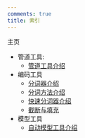 ```yaml
---
comments: true
title: 索引
---
```


主页

- 管道工具:
    - [管道工具介绍](./pipelines/pipelines.md)
- 编码工具
    - [分词器介绍](./tokenizer/tokenizer_tour.md)
    - [分词方法介绍](tokenizer/tokenizer_detail.md)
    - [快速分词器介绍](./tokenizer/tokenizer_fast.md)
    - [截断与填充](./tokenizer/truncation_and_padding.md)
- 模型工具
    - [自动模型工具介绍](./model/auto_model/auto_model.md)
